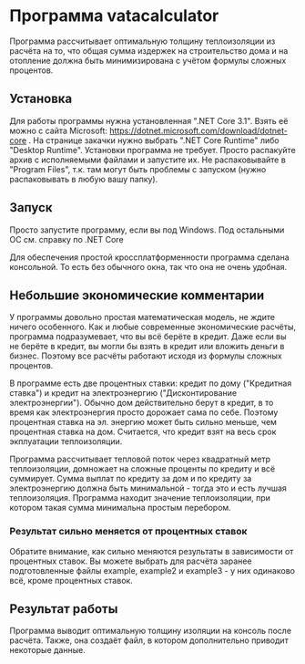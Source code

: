 # Программа vatacalculator
Программа рассчитывает оптимальную толщину теплоизоляции из расчёта на то, что общая сумма издержек на строительство дома и на отопление должна быть минимизирована с учётом формулы сложных процентов.

## Установка
Для работы программы нужна установленная ".NET Core 3.1". Взять её можно с сайта Microsoft: https://dotnet.microsoft.com/download/dotnet-core . На странице закачки нужно выбрать ".NET Core Runtime" либо "Desktop Runtime".
Установки программа не требует. Просто распакуйте архив с исполняемыми файлами и запустите их. Не распаковывайте в "Program Files", т.к. там могут быть проблемы с запуском (нужно распаковывать в любую вашу папку).

## Запуск
Просто запустите программу, если вы под Windows. Под остальными ОС см. справку по .NET Core

Для обеспечения простой кроссплатформенности программа сделана консольной. То есть без обычного окна, так что она не очень удобная.

## Небольшие экономические комментарии

У программы довольно простая математическая модель, не ждите ничего особенного.
Как и любые современные экономические расчёты, программа подразумевает, что вы всё берёте в кредит. Даже если вы не берёте в кредит, вы могли бы взять в кредит или вложить деньги в бизнес. Поэтому все расчёты работают исходя из формулы сложных процентов.

В программе есть две процентных ставки: кредит по дому ("Кредитная ставка") и кредит на электроэнергию ("Дисконтирование электроэнергии").
Обычно дом действительно берут в кредит, в то время как электроэнергия просто дорожает сама по себе. Поэтому процентная ставка на эл. энергию может быть сильно меньше, чем процентная ставка на дом.
Считается, что кредит взят на весь срок экплуатации теплоизоляции.

Программа рассчитывает тепловой поток через квадратный метр теплоизоляции, домножает на сложные проценты по кредиту и всё суммирует. Сумма выплат по кредиту за дом и по кредиту за электроэнергию должна быть минимальной - тогда это и есть лучшая теплоизоляция. Программа находит значение теплоизоляции, при котором такая сумма минимальна простым перебором.

### Результат сильно меняется от процентных ставок
Обратите внимание, как сильно меняются результаты в зависимости от процентных ставок. Вы можете выбрать для расчёта заранее подготовленные файлы example, example2 и example3 - у них одинаково всё, кроме процентных ставок.

## Результат работы
Программа выводит оптимальную толщину изоляции на консоль после расчёта.
Также, она создаёт файл, в котором дополнительно приводит некоторые данные.
